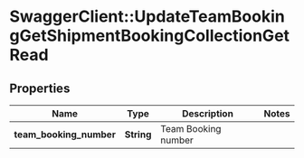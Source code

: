 # SwaggerClient::UpdateTeamBookingGetShipmentBookingCollectionGetRead

## Properties
Name | Type | Description | Notes
------------ | ------------- | ------------- | -------------
**team_booking_number** | **String** | Team Booking number | 

